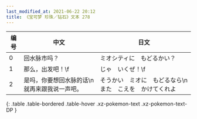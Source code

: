 ```yaml
---
last_modified_at: 2021-06-22 20:12
title: 《宝可梦 珍珠／钻石》文本 278
---
```

| 编号 | 中文 | 日文 |
| ---- | ---- | ---- |
| 0 | 回水脉市吗？ | ミオシティに　もどるかい？ |
| 1 | 那么，出发吧！\f | じゃ　いくぜ！\f |
| 2 | 是吗，你要想回水脉的话\n就再来跟我说一声吧。 | そうかい　ミオに　もどるなら\nまた　こえを　かけてくれよ |
{: .table .table-bordered .table-hover .xz-pokemon-text .xz-pokemon-text-DP }